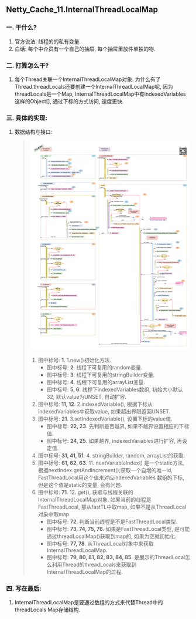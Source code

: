 ## Netty_Cache_11.InternalThreadLocalMap

### 一. 干什么?

1. 官方说法: 线程的的私有变量. 
2. 白话: 每个中介员有一个自己的抽屉, 每个抽屉里放件单独的物.



### 二. 打算怎么干? 

1. 每个Thread关联一个InternalThreadLocalMap对象. 为什么有了Thread.threadLocals还要创建一个InternalThreadLocalMap呢, 因为threadLocals是一个Map, InternalThreadLocalMap中有indexedVariables 这样的Object[], 通过下标的方式访问, 速度更快.

   

### 三. 具体的实现:

1. 数据结构与接口:

   > ![Netty Cache InternalThreadLocalMap](./images/3.PooledByteBufAllocator/3.Caches-1.InternalThreadLocalMap.png)
   >
   > 1. 图中标号: **1**. 1.new()初始化方法.
   >    - 图中标号: **2**. 线程下可复用的random变量. 
   >    - 图中标号: **3**. 线程下可复用的stringBuilder变量. 
   >    - 图中标号: **4**. 线程下可复用的arrayList变量. 
   >    - 图中标号: **5, 6**. 线程下indexedVariables数组, 初始大小默认32, 默认value为UNSET, 自动扩容.
   > 2. 图中标号: **11, 12**. 2.indexedVariable(), 根据下标从 indexedVariables中获取value, 如果超出界限返回UNSET.
   > 3. 图中标号: **21**. 3.setIndexedVariable(), 设置下标的value值.
   >    - 图中标号: **22, 23**. 先判断是否越界, 如果不越界设置相应的下标值.
   >    - 图中标号: **24, 25**. 如果越界, indexedVariables进行扩容, 再设定值.
   > 4. 图中标号: **31, 41, 51**. 4. stringBuilder, random, arrayList的获取.
   > 5. 图中标号: **61, 62, 63**. 11. nextVariableIndex() 是一个static方法, 根据nextIndex.getAndIncrement();获取一个自增的唯一id, FastThreadLocal用这个值来对应indexedVariables 数组的下标, 但是这个值是static的变量, 会有问题.
   > 6. 图中标号: **71**. 12. get(), 获取与线程关联的InternalThreadLocalMap对象, 如果当前的线程是FastThreadLocal, 那从fastTL中取map, 如果不是从ThreadLocal对象中取map.
   >    - 图中标号: **72**. 判断当前线程是不是FastThreadLocal类型.
   >    - 图中标号: **73, 74, 75, 76**. 如果是FastThreadLocal类型, 是可能通过threadLocalMap()获取到map的, 如果为空就初始化.
   >    - 图中标号: **77, 78**. 从ThreadLocal对象中来获取InternalThreadLocalMap.
   >    - 图中标号: **79, 80, 81, 82, 83, 84, 85**. 是展示的ThreadLocal怎么利用Thread的threadLocals来获取到InternalThreadLocalMap的过程.




### 四. 写在最后:

1. InternalThreadLocalMap是要通过数组的方式来代替Thread中的threadLocals Map存储结构.